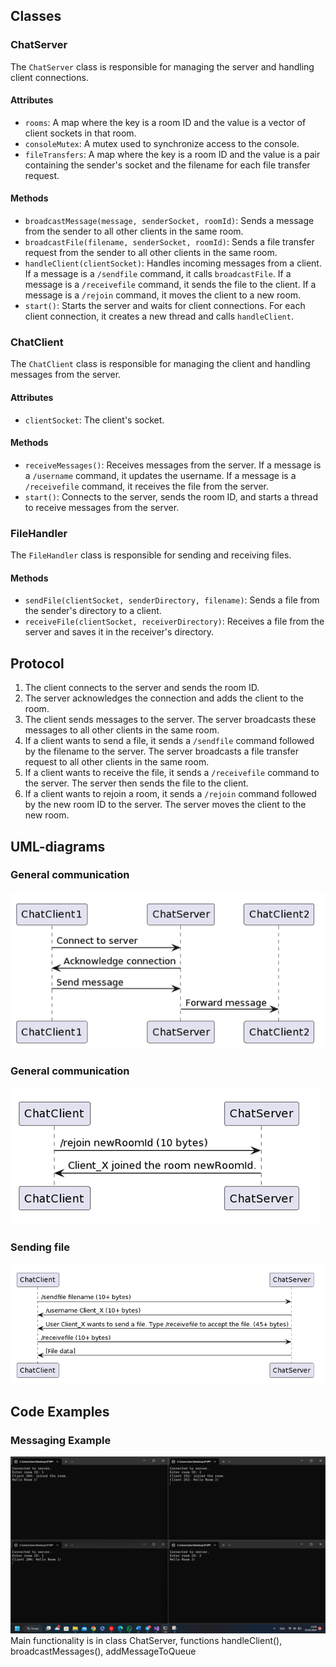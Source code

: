 ## Classes

### ChatServer

The `ChatServer` class is responsible for managing the server and handling client connections.

#### Attributes

- `rooms`: A map where the key is a room ID and the value is a vector of client sockets in that room.
- `consoleMutex`: A mutex used to synchronize access to the console.
- `fileTransfers`: A map where the key is a room ID and the value is a pair containing the sender's socket and the filename for each file transfer request.

#### Methods

- `broadcastMessage(message, senderSocket, roomId)`: Sends a message from the sender to all other clients in the same room.
- `broadcastFile(filename, senderSocket, roomId)`: Sends a file transfer request from the sender to all other clients in the same room.
- `handleClient(clientSocket)`: Handles incoming messages from a client. If a message is a `/sendfile` command, it calls `broadcastFile`. If a message is a `/receivefile` command, it sends the file to the client. If a message is a `/rejoin` command, it moves the client to a new room.
- `start()`: Starts the server and waits for client connections. For each client connection, it creates a new thread and calls `handleClient`.

### ChatClient

The `ChatClient` class is responsible for managing the client and handling messages from the server.

#### Attributes

- `clientSocket`: The client's socket.

#### Methods

- `receiveMessages()`: Receives messages from the server. If a message is a `/username` command, it updates the username. If a message is a `/receivefile` command, it receives the file from the server.
- `start()`: Connects to the server, sends the room ID, and starts a thread to receive messages from the server.

### FileHandler

The `FileHandler` class is responsible for sending and receiving files.

#### Methods

- `sendFile(clientSocket, senderDirectory, filename)`: Sends a file from the sender's directory to a client.
- `receiveFile(clientSocket, receiverDirectory)`: Receives a file from the server and saves it in the receiver's directory.

## Protocol

1. The client connects to the server and sends the room ID.
2. The server acknowledges the connection and adds the client to the room.
3. The client sends messages to the server. The server broadcasts these messages to all other clients in the same room.
4. If a client wants to send a file, it sends a `/sendfile` command followed by the filename to the server. The server broadcasts a file transfer request to all other clients in the same room.
5. If a client wants to receive the file, it sends a `/receivefile` command to the server. The server then sends the file to the client.
6. If a client wants to rejoin a room, it sends a `/rejoin` command followed by the new room ID to the server. The server moves the client to the new room.

## UML-diagrams
### General communication
![alt text](https://github.com/Mat203/Chat_Client_Server/blob/master/images/general_communication.png)

### General communication
![alt_text](https://github.com/Mat203/Chat_Client_Server/blob/master/images/room_rejoining.png)

### Sending file
![alt_text](https://github.com/Mat203/Chat_Client_Server/blob/master/images/sending_file.png)

## Code Examples
### Messaging Example
![alt_text](https://github.com/Mat203/Chat_Client_Server/blob/master/images/messaging_example.png)
Main functionality is in class ChatServer, functions handleClient(), broadcastMessages(), addMessageToQueue
